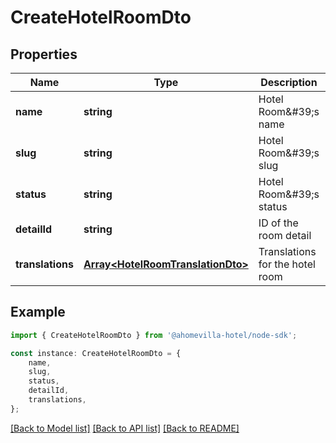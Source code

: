 # CreateHotelRoomDto


## Properties

Name | Type | Description | Notes
------------ | ------------- | ------------- | -------------
**name** | **string** | Hotel Room\&#39;s name | [default to undefined]
**slug** | **string** | Hotel Room\&#39;s slug | [default to undefined]
**status** | **string** | Hotel Room\&#39;s status | [default to undefined]
**detailId** | **string** | ID of the room detail | [default to undefined]
**translations** | [**Array&lt;HotelRoomTranslationDto&gt;**](HotelRoomTranslationDto.md) | Translations for the hotel room | [optional] [default to undefined]

## Example

```typescript
import { CreateHotelRoomDto } from '@ahomevilla-hotel/node-sdk';

const instance: CreateHotelRoomDto = {
    name,
    slug,
    status,
    detailId,
    translations,
};
```

[[Back to Model list]](../README.md#documentation-for-models) [[Back to API list]](../README.md#documentation-for-api-endpoints) [[Back to README]](../README.md)
